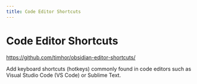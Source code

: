 ```yaml
---
title: Code Editor Shortcuts
---
```


# Code Editor Shortcuts

<https://github.com/timhor/obsidian-editor-shortcuts/>

Add keyboard shortcuts (hotkeys) commonly found in code editors such as Visual Studio Code (VS Code) or Sublime Text.
